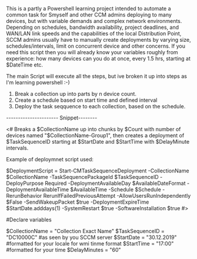 This is a partly a Powershell learning project intended to automate a common task for Smyself and other CCM admins deploying to many devices, but with variable demands and complex network environments. 
Depending on schedules, bandwidth availability, project deadlines, and WAN/LAN link speeds and the capabilities of the local Distribution Point, SCCM admins usually have to manually create deployments by varying size, schedules/intervals, limit on concurrent device and other concerns. If you need this script then you will already know your variables roughly from experience: how many devices can you do at once, every 1.5 hrs, starting at $DateTime etc.

The main Script will execute all the steps, but ive broken it up into steps as I'm learning powershell :-)

1. Break a collection up into parts by n device count.
2. Create a schedule  based on start time and defined interval
3. Deploy the task seqquence to each collection, based on the schedule.

---------------------- Snippet--------

<# Breaks a $CollectionName up into chunks by $Count with number of devices named "$CollectionName-Group1", then creates a deployment of $TaskSequenceID starting at $StartDate and $StartTime with $DelayMinute intervals.

Example of deploymnet script used:

$DeploymentScript = Start-CMTaskSequenceDeployment -CollectionName $CollectionName -TaskSequencePackageId $TaskSequenceID -DeployPurpose Required -DeploymentAvailableDay $AvailableDateFormat -DeploymentAvailableTime $AvailableTime -Schedule $Schedule -RerunBehavior RerunIfFailedPreviousAttempt -AllowUsersRunIndependently $False -SendWakeupPacket $true -DeploymentExpireTime $StartDate.adddays(1) -SystemRestart $true -SoftwareInstallation $true
#>

#Declare variables

$CollectionName = "Collection Exact Name"
$TaskSequenceID = "DC10000C"  #as seen by you SCCM server
$StartDate = "30.12.2019" #formatted for your locale for wmi tinme format
$StartTime = "17:00"          #formatted for your time
$DelayMinutes = "60"


